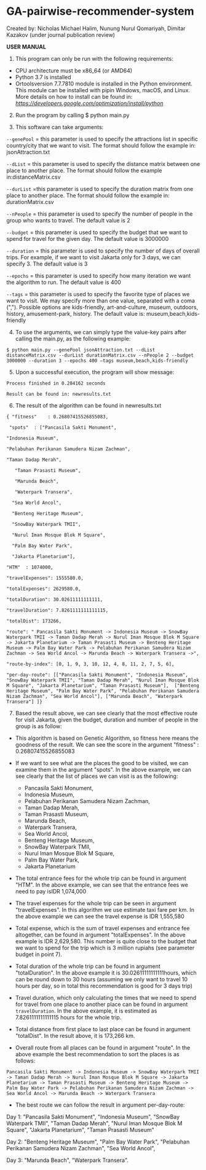 # GA-pairwise-recommender-system

Created by: Nicholas Michael Halim, Nunung Nurul Qomariyah, Dimitar Kazakov (under journal publication review)


**USER MANUAL**



1. This program can only be run with the following requirements:
  * CPU architecture must be x86\_64 (or AMD64)
  * Python 3.7 is installed
  * Ortoolsversion 7.7.7810 module is installed in the Python environment.
 This module can be installed with pipin Windows, macOS, and Linux. More details on how to install can be found in: _https://developers.google.com/optimization/install/python_

2. Run the program by calling $ python main.py

3. This software can take arguments:

`--genePool` = this parameter is used to specify the attractions list in specific country/city that we want to visit. The format should follow the example in: jsonAttraction.txt

`--dList` = this parameter is used to specify the distance matrix between one place to another place. The format should follow the example in:distanceMatrix.csv

`--durList` =this parameter is used to specify the duration matrix from one place to another place. The format should follow the example in: durationMatrix.csv

`--nPeople` = this parameter is used to specify the number of people in the group who wants to travel. The default value is 2

`--budget` = this parameter is used to specify the budget that we want to spend for travel for the given day. The default value is 3000000

`--duration` = this parameter is used to specify the number of days of overall trips. For example, if we want to visit Jakarta only for 3 days, we can specify 3. The default value is 3

`--epochs` = this parameter is used to specify how many iteration we want the algorithm to run. The default value is 400

`--tags` = this parameter is used to specify the favorite type of places we want to visit. We may specify more than one value, separated with a coma (&quot;,&quot;). Possible options are kids-friendly, art-and-culture, museum, outdoors, history, amusement-park, history. The default value is: museum,beach,kids-friendly

4. To use the arguments, we can simply type the value-key pairs after calling the main.py, as the following example:

  `$ python main.py --genePool jsonAttraction.txt --dList distanceMatrix.csv --durList durationMatrix.csv --nPeople 2 --budget 3000000 --duration 3 --epochs 400 –tags museum,beach,kids-friendly`

5. Upon a successful execution, the program will show message:

  `Process finished in 0.284162 seconds`

  `Result can be found in: newresults.txt`

6. The result of the algorithm can be found in newresults.txt

`{ "fitness"	: 0.26807415526855083, `

`  "spots"	: ["Pancasila Sakti Monument", `

`"Indonesia Museum",` 

`"Pelabuhan Perikanan Samudera Nizam Zachman",`

`"Taman Dadap Merah",` 

`	"Taman Prasasti Museum",` 

`	"Marunda Beach",` 

`	"Waterpark Transera",` 

`	"Sea World Ancol", `

`	"Benteng Heritage Museum", `

`	"SnowBay Waterpark TMII", `

`	"Nurul Iman Mosque Blok M Square", `

`	"Palm Bay Water Park", `

`	"Jakarta Planetarium"], `

`"HTM"	: 1074000, `

`"travelExpenses": 1555580.0, `

`"totalExpenses": 2629580.0, `

`"totalDuration": 30.02611111111111, `

`"travelDuration": 7.8261111111111115,` 

`"totalDist": 173266, `

`"route": " Pancasila Sakti Monument -> Indonesia Museum -> SnowBay Waterpark TMII -> Taman Dadap Merah -> Nurul Iman Mosque Blok M Square -> Jakarta Planetarium -> Taman Prasasti Museum -> Benteng Heritage Museum -> Palm Bay Water Park -> Pelabuhan Perikanan Samudera Nizam Zachman -> Sea World Ancol -> Marunda Beach -> Waterpark Transera ->",` 

`"route-by-index": [0, 1, 9, 3, 10, 12, 4, 8, 11, 2, 7, 5, 6],`

`"per-day-route": [["Pancasila Sakti Monument", "Indonesia Museum", "SnowBay Waterpark TMII", "Taman Dadap Merah", "Nurul Iman Mosque Blok M Square", "Jakarta Planetarium", "Taman Prasasti Museum"], 
["Benteng Heritage Museum", "Palm Bay Water Park", "Pelabuhan Perikanan Samudera Nizam Zachman", "Sea World Ancol"], ["Marunda Beach", "Waterpark Transera"]
]}`

7. Based the result above, we can see clearly that the most effective route for visit Jakarta, given the budget, duration and number of people in the group is as follow:

  * This algorithm is based on Genetic Algorithm, so fitness here means the goodness of the result. We can see the score in the argument &quot;fitness&quot; : 0.26807415526855083

  * If we want to see what are the places the good to be visited, we can examine them in the argument &quot;spots&quot;. In the above example, we can see clearly that the list of places we can visit is as the following:

    - Pancasila Sakti Monument,
    - Indonesia Museum,
    - Pelabuhan Perikanan Samudera Nizam Zachman,
    - Taman Dadap Merah,
    - Taman Prasasti Museum,
    - Marunda Beach,
    - Waterpark Transera,
    - Sea World Ancol,
    - Benteng Heritage Museum,
    - SnowBay Waterpark TMII,
    - Nurul Iman Mosque Blok M Square,
    - Palm Bay Water Park,
    - Jakarta Planetarium


  * The total entrance fees for the whole trip can be found in argument &quot;HTM&quot;. In the above example, we can see that the entrance fees we need to pay isIDR 1,074,000

  * The travel expenses for the whole trip can be seen in argument &quot;travelExpenses&quot;. In this algorithm we use estimate taxi fare per km. In the above example we can see the travel expense is IDR 1,555,580

  * Total expense, which is the sum of travel expenses and entrance fee altogether, can be found in argument &quot;totalExpenses&quot;. In the above example is IDR 2,629,580. This number is quite close to the budget that we want to spend for the trip which is 3 million rupiahs (see parameter budget in point 7).

  * Total duration of the whole trip can be found in argument &quot;totalDuration&quot;. In the above example it is 30.02611111111111hours, which can be round down to 30 hours (assuming we only want to travel 10 hours per day, so in total this recommendation is good for 3 days trip)

  * Travel duration, which only calculating the times that we need to spend for travel from one place to another place can be found in argument `travelDuration`. In the above example, it is estimated as 7.8261111111111115 hours for the whole trip.

  * Total distance from first place to last place can be found in argument &quot;totalDist&quot;. In the result above, it is 173,266 km.

  * Overall route from all places can be found in argument &quot;route&quot;. In the above example the best recommendation to sort the places is as follows:

`Pancasila Sakti Monument -> Indonesia Museum -> SnowBay Waterpark TMII -> Taman Dadap Merah -> Nurul Iman Mosque Blok M Square -> Jakarta Planetarium -> Taman Prasasti Museum -> Benteng Heritage Museum -> Palm Bay Water Park -> Pelabuhan Perikanan Samudera Nizam Zachman -> Sea World Ancol -> Marunda Beach -> Waterpark Transera `


  * The best route we can follow the result in argument per-day-route:

Day 1: &quot;Pancasila Sakti Monument&quot;, &quot;Indonesia Museum&quot;, &quot;SnowBay Waterpark TMII&quot;, &quot;Taman Dadap Merah&quot;, &quot;Nurul Iman Mosque Blok M Square&quot;, &quot;Jakarta Planetarium&quot;, &quot;Taman Prasasti Museum&quot;

Day 2: &quot;Benteng Heritage Museum&quot;, &quot;Palm Bay Water Park&quot;, &quot;Pelabuhan Perikanan Samudera Nizam Zachman&quot;, &quot;Sea World Ancol&quot;,

Day 3: &quot;Marunda Beach&quot;, &quot;Waterpark Transera&quot;.
